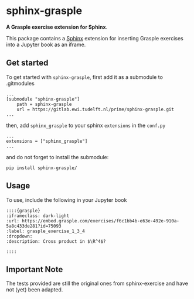 # sphinx-grasple

**A Grasple exercise extension for Sphinx**.

This package contains a [Sphinx](http://www.sphinx-doc.org/en/master/) extension for inserting Grasple exercises into a Jupyter book as an iframe.

## Get started

To get started with `sphinx-grasple`, first add it as a submodule to .gitmodules

```code
...
[submodule "sphinx-grasple"]
	path = sphinx-grasple
	url = https://gitlab.ewi.tudelft.nl/prime/sphinx-grasple.git
...
```

then, add `sphinx_grasple` to your sphinx `extensions` in the `conf.py`

```code
...
extensions = ["sphinx_grasple"]
...
```

and do not forget to install the submodule:

```code
pip install sphinx-grasple/
```

## Usage

To use, include the following in your Jupyter book

```code
::::{grasple}
:iframeclass: dark-light
:url: https://embed.grasple.com/exercises/f6c1bb4b-e63e-492e-910a-5a8c433de281?id=75093
:label: grasple_exercise_1_3_4
:dropdown:
:description: Cross product in $\R^4$?

::::
```

## Important Note

The tests provided are still the original ones from sphinx-exercise and have not (yet) been adapted.